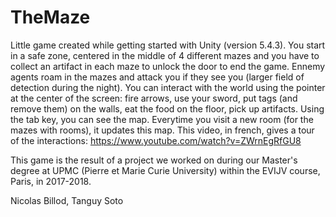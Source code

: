 # TheMaze

Little game created while getting started with Unity (version 5.4.3). You start in a safe zone, centered in the middle of 4 different mazes and you have to collect an artifact in each maze to unlock the door to end the game. Ennemy agents roam in the mazes and attack you if they see you (larger field of detection during the night). You can interact with the world using the pointer at the center of the screen: fire arrows, use your sword, put tags (and remove them) on the walls, eat the food on the floor, pick up artifacts.
Using the tab key, you can see the map. Everytime you visit a new room (for the mazes with rooms), it updates this map.
This video, in french, gives a tour of the interactions: https://www.youtube.com/watch?v=ZWrnEgRfGU8

This game is the result of a project we worked on during our Master's degree at UPMC (Pierre et Marie Curie University) within the EVIJV course, Paris, in 2017-2018.


Nicolas Billod, 
Tanguy Soto
